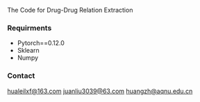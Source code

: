 The Code for Drug-Drug Relation Extraction

### Requirments

- Pytorch==0.12.0
- Sklearn
- Numpy

### Contact
hualeilxf@163.com
juanliu3039@63.com
huangzh@aqnu.edu.cn

